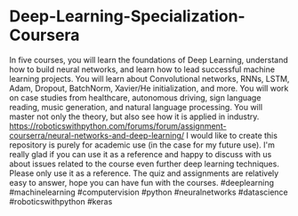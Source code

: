 # Deep-Learning-Specialization-Coursera
In five courses, you will learn the foundations of Deep Learning, understand how to build neural networks, and learn how to lead successful machine learning projects. You will learn about Convolutional networks, RNNs, LSTM, Adam, Dropout, BatchNorm, Xavier/He initialization, and more. You will work on case studies from healthcare, autonomous driving, sign language reading, music generation, and natural language processing. You will master not only the theory, but also see how it is applied in industry.
https://roboticswithpython.com/forums/forum/assignment-courserra/neural-networks-and-deep-learning/
I would like to create this repository is purely for academic use (in the case for my future use). I'm really glad if you can use it as a reference and happy to discuss with us about issues related to the course even further deep learning techniques. Please only use it as a reference. The quiz and assignments are relatively easy to answer, hope you can have fun with the courses. #deeplearning #machinelearning #computervision #python #neuralnetworks #datascience #roboticswithpython #keras
